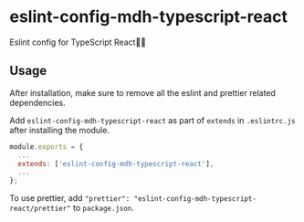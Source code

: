 # eslint-config-mdh-typescript-react

Eslint config for TypeScript React🏄🏻

## Usage

After installation, make sure to remove all the eslint and prettier related dependencies.

Add `eslint-config-mdh-typescript-react` as part of `extends` in `.eslintrc.js` after installing the module.

```js
module.exports = {
  ...
  extends: ['eslint-config-mdh-typescript-react'],
  ...
};
```

To use prettier, add `"prettier": "eslint-config-mdh-typescript-react/prettier"` to `package.json`.
